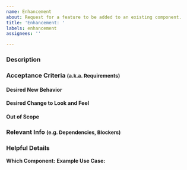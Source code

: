 ```yaml
---
name: Enhancement
about: Request for a feature to be added to an existing component.
title: 'Enhancement: '
labels: enhancement
assignees: ''

---
```


### Description


### Acceptance Criteria <small>(a.k.a. Requirements)</small>
#### Desired New Behavior


#### Desired Change to Look and Feel


#### Out of Scope


### Relevant Info <small>(e.g. Dependencies, Blockers)</small>


### Helpful Details
**Which Component:** 
**Example Use Case:** 

